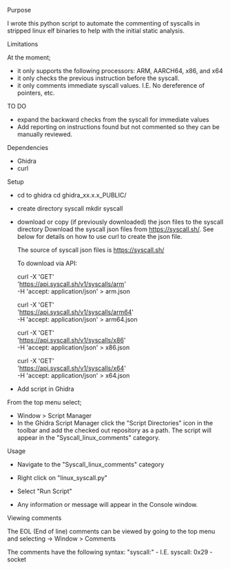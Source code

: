 Purpose

I wrote this python script to automate the commenting of syscalls in stripped linux elf binaries to help with the
initial static analysis.

Limitations

At the moment;
- it only supports the following processors: ARM, AARCH64, x86, and x64
- it only checks the previous instruction before the syscall.
- it only comments immediate syscall values.  I.E.  No dereference of pointers, etc.

TO DO

- expand the backward checks from the syscall for immediate values
- Add reporting on instructions found but not commented so they can be manually reviewed.

Dependencies

- Ghidra
- curl

Setup

- cd to ghidra
	cd ghidra_xx.x.x_PUBLIC/
- create directory syscall
	mkdir syscall
- download or copy (if previously downloaded) the json files to the syscall directory
	Download the syscall json files from https://syscall.sh/.  See below for details
	on how to use curl to create the json file.

	The source of syscall json files is  https://syscall.sh/

	To download via API:

	curl -X 'GET' \
	'https://api.syscall.sh/v1/syscalls/arm' \
	-H 'accept: application/json' > arm.json

	curl -X 'GET' \
	'https://api.syscall.sh/v1/syscalls/arm64' \
	-H 'accept: application/json' > arm64.json

	curl -X 'GET' \
	'https://api.syscall.sh/v1/syscalls/x86' \
	-H 'accept: application/json' > x86.json

	curl -X 'GET' \
	'https://api.syscall.sh/v1/syscalls/x64' \
	-H 'accept: application/json' > x64.json


- Add script in Ghidra

From the top menu select;
- Window > Script Manager
- In the Ghidra Script Manager click the "Script Directories" icon in the toolbar and add the checked out repository as a path.
  The script will appear in the "Syscall_linux_comments" category.

Usage

- Navigate to the "Syscall_linux_comments" category
- Right click on "linux_syscall.py"
- Select "Run Script"

- Any information or message will appear in the Console window.

Viewing comments

The EOL (End of line) comments can be viewed by going to the top menu
and selecting ->  Window > Comments

The comments have the following syntax: "syscall:" <operand> - <syscall name>
I.E.  syscall: 0x29 - socket




